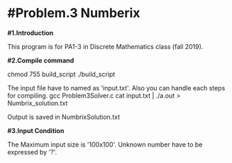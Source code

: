 

#Problem.3 Numberix
===================

**#1.Introduction** 

This program is for PA1-3 in Discrete Mathematics class (fall 2019).

**#2.Compile command** 

chmod 755 build_script
./build_script

The input file have to named as 'input.txt'.
Also you can handle each steps for compiling.
gcc Problem3Solver.c
cat input.txt | ./a.out > Numbrix_solution.txt

Output is saved in NumbrixSolution.txt

**#3.Input Condition** 

The Maximum input size is '100x100'.
Unknown number have to be expressed by '?'.
